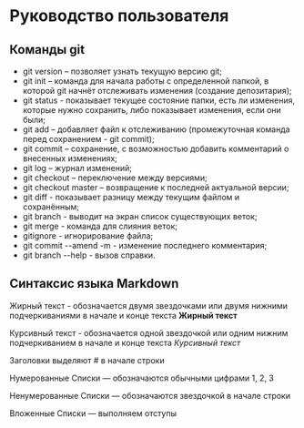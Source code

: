 # Руководство пользователя
## Команды git
* git version – позволяет узнать текущую версию git;
* git init – команда для начала работы с определенной папкой, в которой git начнёт отслеживать изменения (создание депозитария); 
* git status - показывает текущее состояние папки, есть ли изменения, которые нужно сохранить, либо показывает изменения, если они были;
* git add – добавляет файл к отслеживанию (промежуточная команда перед сохранением - git commit);
* git commit – сохранение, с возможностью добавить комментарий о внесенных изменениях; 
* git log – журнал изменений;
* git checkout – переключение между версиями; 
* git checkout master – возвращение к последней актуальной версии; 
* git diff - показывает разницу между текущим файлом и сохранённым; 
* git branch - выводит на экран список существующих веток;
* git merge - команда для слияния веток; 
* gitignore - игнорирование файла; 
* git commit --amend -m - изменение последнего комментария;
* git branch --help - вызов справки. 

## Синтаксис языка Markdown

Жирный текст - обозначается двумя звездочками или двумя нижними подчеркиваниями в начале и конце текста  **Жирный текст**

Курсивный текст - обозначается одной звездочкой или одним нижним подчеркиванием в начале и конце текста
*Курсивный текст*

Заголовки выделяют # в начале строки

Нумерованные Списки — обозначаются
обычными цифрами 1, 2, 3

Ненумерованные Списки — обозначаются
звездочкой в начале строки

Вложенные Списки — выполняем отступы

